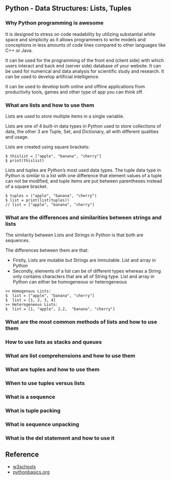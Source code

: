 ## Python - Data Structures: Lists, Tuples

### Why Python programming is awesome

It is designed to stress on code readability by utilizing substantial white space and simplicity as it allows programmers to write models and conceptions in less amounts of code lines compared to other languages like C++ or Java. 

It can be used for the programming of the front end (client side) with which users interact and back end (server side) database of your website. It can be used for numerical and data analysis for scientific study and research. It can be used to develop artificial intelligence.

It can be used to develop both online and offline applications from productivity tools, games and other type of app you can think off.

### What are lists and how to use them

Lists are used to store multiple items in a single variable.

Lists are one of 4 built-in data types in Python used to store collections of data, the other 3 are Tuple, Set, and Dictionary, all with different qualities and usage.

Lists are created using square brackets:

```
$ thislist = ["apple", "banana", "cherry"]
$ print(thislist)
```
Lists and tuples are Python’s most used data types. The tuple data type in Python is similar to a list with one difference that element values of a tuple can not be modified, and tuple items are put between parentheses instead of a square bracket.

```
$ tuples = ("apple", "banana", "cherry")
$ list = print(list(tuples)) 
// list = ["apple", "banana", "cherry"]
```

### What are the differences and similarities between strings and lists

The similarity between Lists and Strings in Python is that both are sequences. 

The differences between them are that:
- Firstly, Lists are mutable but Strings are immutable. List and array in Python 
- Secondly, elements of a list can be of different types whereas a String only contains characters that are all of String type. List and array in Python can either be homogeneous or heterogeneous
```
>> Homogenous Lists:
$  list = ["apple", "banana", "cherry"]
$  list = [1, 2, 3, 4]
>> Heterogeneous Lists:
$  list = [1, "apple", 2.2,  "banana", "cherry"]
```

### What are the most common methods of lists and how to use them

### How to use lists as stacks and queues
### What are list comprehensions and how to use them
### What are tuples and how to use them
### When to use tuples versus lists
### What is a sequence
### What is tuple packing
### What is sequence unpacking
### What is the del statement and how to use it

## Reference
- [w3schools](https://www.w3schools.com/python/ref_list_append.asp)
- [pythonbasics.org](https://pythonbasics.org/why-python-is-awesome/)
